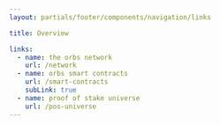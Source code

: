 ```yaml
---
layout: partials/footer/components/navigation/links

title: Overview

links:
  - name: the orbs network
    url: /network
  - name: orbs smart contracts
    url: /smart-contracts
    subLink: true
  - name: proof of stake universe
    url: /pos-universe
---
```

